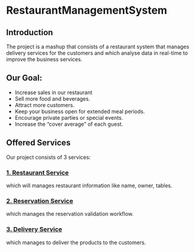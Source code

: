 # RestaurantManagementSystem

## Introduction
The project is a mashup that consists of a restaurant system that manages delivery services for the customers and which analyse data in real-time to improve the business services. 


## Our Goal:
* Increase sales in our restaurant
* Sell more food and beverages.
* Attract more customers.
* Keep your business open for extended meal periods.
* Encourage private parties or special events.
* Increase the “cover average” of each guest.

## Offered Services
Our project consists of 3 services:

### [1. Restaurant Service](https://github.com/youssefMes/RestaurantManagementSystem/wiki/1.-Restaurant-service)
which will manages restaurant information like name, owner, tables.

### [2. Reservation Service](https://github.com/youssefMes/RestaurantManagementSystem/wiki/2.-Reservation-service)
which manages the reservation validation workflow.

### [3. Delivery Service](https://github.com/youssefMes/RestaurantManagementSystem/wiki/3.-Delivery-service)
which manages to deliver the products to the customers.
